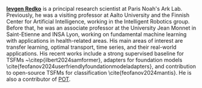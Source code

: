 [**Ievgen Redko**](https://ievred.github.io/) is a principal research scientist at Paris Noah's Ark Lab. Previously, he was a visiting professor at Aalto University and the Finnish Center for Artificial Intelligence, working in the Intelligent Robotics group. Before that, he was an associate professor at the University Jean Monnet in Saint-Etienne and INSA Lyon, working on fundamental machine learning with applications in health-related areas. His main areas of interest are transfer learning, optimal transport, time series, and their real-world applications. His recent works include a strong supervised baseline for TSFMs ~\citep{ilbert2024samformer}, adapters for foundation models \cite{feofanov2024userfriendlyfoundationmodeladapters}, and contribution to open-source TSFMs for classification \cite{feofanov2024mantis}. He is also a contributor of [POT](https://pythonot.github.io/). 
